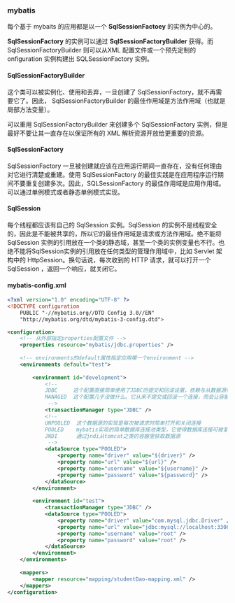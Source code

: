 ### mybatis



每个基于 mybaits 的应用都是以一个 **SqlSessionFactoey** 的实例为中心的。

**SqlSessionFactory** 的实例可以通过 **SqlSessionFactoryBuilder** 获得。而 SqlSessionFactoryBuilder 则可以从XML 配置文件或一个预先定制的 onfiguration 实例构建出 SQLSessionFactory 实例。



#### SqlSessionFactoryBuilder

这个类可以被实例化、使用和丢弃，一旦创建了 SqlSessionFactory，就不再需要它了。因此， SqlSessionFactoryBuilder 的最佳作用域是方法作用域（也就是局部方法变量）。

可以重用 SqlSessionFactoryBuilder 来创建多个 SqlSessionFactory 实例，但是最好不要让其一直存在以保证所有的 XML 解析资源开放给更重要的资源。

#### SqlSessionFactory

SqlSessionFactory 一旦被创建就应该在应用运行期间一直存在，没有任何理由对它进行清楚或重建。使用 SqlSessionFactory 的最佳实践是在应用程序运行期间不要重复创建多次。因此，SQLSessionFactory 的最佳作用域是应用作用域。可以通过单例模式或者静态单例模式实现。

#### SqlSession

每个线程都应该有自己的 SqlSession 实例。SqlSession 的实例不是线程安全的，因此是不能被共享的，所以它的最佳作用域是请求或方法作用域。绝不能将 SqlSession 实例的引用放在一个类的静态域，甚至一个类的实例变量也不行。也绝不能将SqlSession实例的引用放在任何类型的管理作用域中，比如 Servlet 架构中的 HttpSession。换句话说，每次收到的 HTTP 请求，就可以打开一个 SqlSession ，返回一个响应，就关闭它。



#### mybatis-config.xml

```xml
<?xml version="1.0" encoding="UTF-8" ?>
<!DOCTYPE configuration
    PUBLIC "-//mybatis.org//DTD Config 3.0//EN"
    "http://mybatis.org/dtd/mybatis-3-config.dtd">

<configuration>
    <!-- 从外部指定properties配置文件 -->
    <properties resource="mybatis/jdbc.properties" />
    
    <!-- environments的default属性指定应用哪一个environment -->
    <environments default="test">
    
        <environment id="development">
            <!-- 
            JDBC     这个配置直接简单使用了JDBC的提交和回滚设置，依赖与从数据源得到的连接来管理事务范围
            MANAGED  这个配置几乎没做什么。它从来不提交或回滚一个连接，而会让容器来管理事务的整个生命周期（比如spring或JEE应用服务器的上下文）
             -->
            <transactionManager type="JDBC" />
            <!-- 
            UNPOOLED  这个数据源的实现是每次被请求时简单打开和关闭连接
            POOLED    mybatis实现的简单数据库连接池类型，它使得数据库连接可被复用，不必每次请求时都取创建一个物理连接
            JNDI      通过jndi从tomcat之类的容器里获取数据源
             -->
            <dataSource type="POOLED">
                <property name="driver" value="${driver}" />
                <property name="url" value="${url}" />
                <property name="username" value="${username}" />
                <property name="password" value="${password}" />
            </dataSource>
        </environment>
        
        <environment id="test">
            <transactionManager type="JDBC" />
            <dataSource type="POOLED">
                <property name="driver" value="com.mysql.jdbc.Driver" />
                <property name="url" value="jdbc:mysql://localhost:3306/student" />
                <property name="username" value="root" />
                <property name="password" value="root" />
            </dataSource>
        </environment>
    </environments>
    
    <mappers>
        <mapper resource="mapping/studentDao-mapping.xml" />
    </mappers>
</configuration>
```















